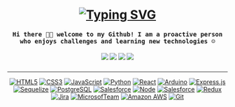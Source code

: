 <h1 align="center"><a href="https://git.io/typing-svg"><img src="https://readme-typing-svg.herokuapp.com?font=Fira+Code&weight=450&size=40&pause=1000&color=A7F7BC&center=true&vCenter=true&width=700&height=70&lines=Hi!+Im+Ceci%F0%9F%91%A9%F0%9F%8F%BD%E2%80%8D%F0%9F%92%BB;I'm+Software+Developer%F0%9F%92%BB" alt="Typing SVG" /></a></h1>

<h4 align="center"><samp> Hi there 👋🏽 welcome to my Github! I am a proactive person who enjoys challenges and learning new technologies ☺ </samp></h4>

<!-- Social Media -->

<h5 align="center">
  <a target="_blank" href="https://www.linkedin.com/in/ceciliacuello"><img src="https://img.shields.io/badge/-LinkedIn-0077B5?style=for-the-badge&logo=Linkedin&logoColor=white"></img></a>
<a target="_blank" href="mailto:cecicuellorandb@hotmail.com"><img src="https://img.shields.io/badge/-Gmail-D14836?style=for-the-badge&logo=Gmail&logoColor=white"></img></a>
<a target="_blank" href="https://instagram.com/cecirandb"><img src="https://img.shields.io/badge/-Instagram-C13584?style=for-the-badge&logo=Instagram&logoColor=white"></img></a>
<a target="_blank" href="https://twitter.com/cecirandb"><img src="https://img.shields.io/badge/-Twitter-1DA1F2?style=for-the-badge&logo=Twitter&logoColor=white"></img></a>
</h5>

---

<!-- Software -->

<p align="center">
        <a href="https://github.com/ShahriarShafin?tab=repositories" target="_blank"><img alt="HTML5"
           src="https://img.shields.io/badge/-HTML5-E34F26?style=flat-square&logo=HTML5&logoColor=white"></a>
        <a href="https://github.com/ShahriarShafin?tab=repositories" target="_blank"><img alt="CSS3"
           src="https://img.shields.io/badge/-CSS3-1572B6?style=flat-square&logo=CSS3&logoColor=white"></a>
        <a href="https://github.com/ShahriarShafin?tab=repositories" target="_blank"><img alt="JavaScript"
           src="https://img.shields.io/badge/-JavaScript-F7DF1E?style=flat-square&logo=JavaScript&logoColor=white"></a>
        <a href="https://github.com/ShahriarShafin?tab=repositories" target="_blank"><img alt="Python"
           src="https://img.shields.io/badge/-Python-3776AB?style=flat-square&logo=Python&logoColor=white"></a>
        <a href="https://github.com/ShahriarShafin?tab=repositories" target="_blank"><img alt="React"
           src="https://img.shields.io/badge/-React.js-9b3675?style=flat-square&logo=React&logoColor=white"></a>
        <a href="https://github.com/ShahriarShafin?tab=repositories" target="_blank"><img alt="Arduino"
           src="https://img.shields.io/badge/-Arduino-00979D?style=flat-square&logo=Arduino&logoColor=white"></a>
        <a href="https://github.com/ShahriarShafin?tab=repositories" target="_blank"><img alt="Express.js"
           src="https://img.shields.io/badge/-Express.js-303030?style=flat-square&logo=Express&logoColor=white"></a>
        <a href="https://github.com/ShahriarShafin?tab=repositories" target="_blank"><img alt="Sequelize"
           src="https://img.shields.io/badge/-Sequelize-487DB2?style=flat-square&logo=Sequelize&logoColor=white"></a>
        <a href="https://github.com/ShahriarShafin?tab=repositories" target="_blank"><img alt="PostgreSQL"
           src="https://img.shields.io/badge/-PostgreSQL-336791?style=flat-square&logo=PostgreSQL&logoColor=white"></a>
        <a href="https://github.com/ShahriarShafin?tab=repositories" target="_blank"><img alt="Salesforce"
           src="https://img.shields.io/badge/-Salesforce-1798c1?style=flat-square&logo=Salesforce&logoColor=white"></a>
        <a href="https://github.com/ShahriarShafin?tab=repositories" target="_blank"><img alt="Node"
           src="https://img.shields.io/badge/-Node.js-44883e?style=flat-square&logo=Node.js&logoColor=white"></a>
        <a href="https://github.com/ShahriarShafin?tab=repositories" target="_blank"><img alt="Salesforce"
           src="https://img.shields.io/badge/-SOQL Apex-1798c1?style=flat-square&logo=Salesforce&logoColor=white"></a>
        <a href="https://github.com/ShahriarShafin?tab=repositories" target="_blank"><img alt="Redux"
           src="https://img.shields.io/badge/-Redux-764abc?style=flat-square&logo=Redux&logoColor=white"></a>
        <a href="https://github.com/ShahriarShafin?tab=repositories" target="_blank"><img alt="Jira"
           src="https://img.shields.io/badge/-Jira-0052CC?style=flat-square&logo=Jira&logoColor=white"></a>
        <a href="https://github.com/ShahriarShafin?tab=repositories" target="_blank"><img alt="MicrosofTeam"
           src="https://img.shields.io/badge/-Microsoft Teams-505AC9?style=flat-square&logo=MicrosoftTeams&logoColor=white"></a>
        <a href="https://github.com/ShahriarShafin?tab=repositories" target="_blank"><img alt="Amazon AWS"
           src="https://img.shields.io/badge/-AWS-FF9900?style=flat-square&logo=AmazonAWS&logoColor=white"></a>
        <a href="https://github.com/ShahriarShafin?tab=repositories" target="_blank"><img alt="Git"
           src="https://img.shields.io/badge/-Git-F1502F?style=flat-square&logo=Git&logoColor=white"></a>
</p>
